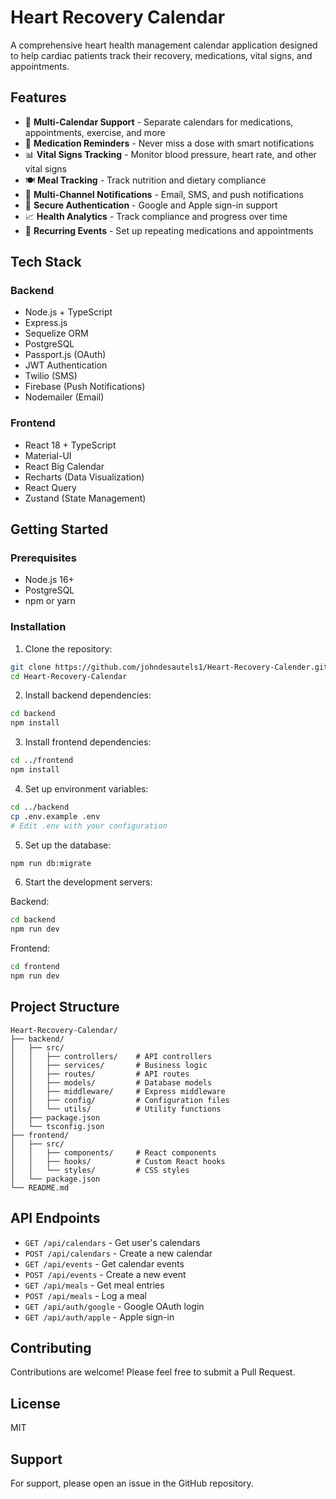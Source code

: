 # Heart Recovery Calendar

A comprehensive heart health management calendar application designed to help cardiac patients track their recovery, medications, vital signs, and appointments.

## Features

- 📅 **Multi-Calendar Support** - Separate calendars for medications, appointments, exercise, and more
- 💊 **Medication Reminders** - Never miss a dose with smart notifications
- 📊 **Vital Signs Tracking** - Monitor blood pressure, heart rate, and other vital signs
- 🍽️ **Meal Tracking** - Track nutrition and dietary compliance
- 📱 **Multi-Channel Notifications** - Email, SMS, and push notifications
- 🔐 **Secure Authentication** - Google and Apple sign-in support
- 📈 **Health Analytics** - Track compliance and progress over time
- 🔄 **Recurring Events** - Set up repeating medications and appointments

## Tech Stack

### Backend
- Node.js + TypeScript
- Express.js
- Sequelize ORM
- PostgreSQL
- Passport.js (OAuth)
- JWT Authentication
- Twilio (SMS)
- Firebase (Push Notifications)
- Nodemailer (Email)

### Frontend
- React 18 + TypeScript
- Material-UI
- React Big Calendar
- Recharts (Data Visualization)
- React Query
- Zustand (State Management)

## Getting Started

### Prerequisites
- Node.js 16+
- PostgreSQL
- npm or yarn

### Installation

1. Clone the repository:
```bash
git clone https://github.com/johndesautels1/Heart-Recovery-Calender.git
cd Heart-Recovery-Calendar
```

2. Install backend dependencies:
```bash
cd backend
npm install
```

3. Install frontend dependencies:
```bash
cd ../frontend
npm install
```

4. Set up environment variables:
```bash
cd ../backend
cp .env.example .env
# Edit .env with your configuration
```

5. Set up the database:
```bash
npm run db:migrate
```

6. Start the development servers:

Backend:
```bash
cd backend
npm run dev
```

Frontend:
```bash
cd frontend
npm run dev
```

## Project Structure

```
Heart-Recovery-Calendar/
├── backend/
│   ├── src/
│   │   ├── controllers/    # API controllers
│   │   ├── services/       # Business logic
│   │   ├── routes/         # API routes
│   │   ├── models/         # Database models
│   │   ├── middleware/     # Express middleware
│   │   ├── config/         # Configuration files
│   │   └── utils/          # Utility functions
│   ├── package.json
│   └── tsconfig.json
├── frontend/
│   ├── src/
│   │   ├── components/     # React components
│   │   ├── hooks/          # Custom React hooks
│   │   └── styles/         # CSS styles
│   └── package.json
└── README.md
```

## API Endpoints

- `GET /api/calendars` - Get user's calendars
- `POST /api/calendars` - Create a new calendar
- `GET /api/events` - Get calendar events
- `POST /api/events` - Create a new event
- `GET /api/meals` - Get meal entries
- `POST /api/meals` - Log a meal
- `GET /api/auth/google` - Google OAuth login
- `GET /api/auth/apple` - Apple sign-in

## Contributing

Contributions are welcome! Please feel free to submit a Pull Request.

## License

MIT

## Support

For support, please open an issue in the GitHub repository.